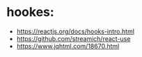 # hookes:
- https://reactjs.org/docs/hooks-intro.html
- https://github.com/streamich/react-use
- https://www.jqhtml.com/18670.html